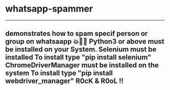# whatsapp-spammer
 -----------------------------------------------------------
 demonstrates how to spam specif person or group on whatsaapp
 💥🤖🤫
 Python3 or above must be installed on your System.
 Selenium must be installed
 To install type "pip install selenium"
 ChromeDriverManager must be installed on the system
 To install type "pip install webdriver_manager"
 R0cK & R0oL !!
 -----------------------------------------------------------
